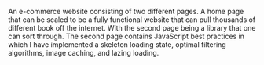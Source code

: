An e-commerce website consisting of two different pages. A home page that can be scaled to be a fully functional website that can pull thousands of different book
off the internet. With the second page being a library that one can sort through. The second page contains JavaScript best practices in which I have implemented
a skeleton loading state, optimal filtering algorithms, image caching, and lazing loading. 

